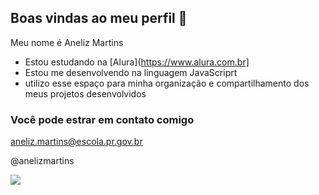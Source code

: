 ## Boas vindas ao meu perfil 💙

Meu nome é Aneliz Martins

- Estou estudando na [Alura](https://www.alura.com.br]
- Estou me desenvolvendo na linguagem JavaScriprt
- utilizo esse espaço para minha organização e compartilhamento dos meus projetos desenvolvidos

### Você pode estrar em contato comigo

aneliz.martins@escola.pr.gov.br

@anelizmartins

![](https://media.tenor.com/dcJ8m955YWYAAAAM/mommy-dance-dancing-grandma.gif)
